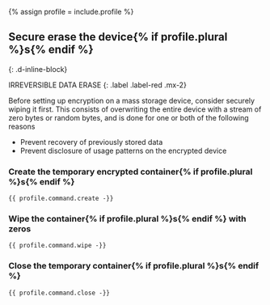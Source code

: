 {% assign profile = include.profile %}

## Secure erase the device{% if profile.plural %}s{% endif %}
{: .d-inline-block}

IRREVERSIBLE DATA ERASE
{: .label .label-red .mx-2}

Before setting up encryption on a mass storage device, consider securely wiping it first. This consists of overwriting the entire device with a stream of zero bytes or random bytes, and is done for one or both of the following reasons

- Prevent recovery of previously stored data
- Prevent disclosure of usage patterns on the encrypted device

### Create the temporary encrypted container{% if profile.plural %}s{% endif %}
```
{{ profile.command.create -}}
```

### Wipe the container{% if profile.plural %}s{% endif %} with zeros
```
{{ profile.command.wipe -}}
```

### Close the temporary container{% if profile.plural %}s{% endif %}
```
{{ profile.command.close -}}
```
